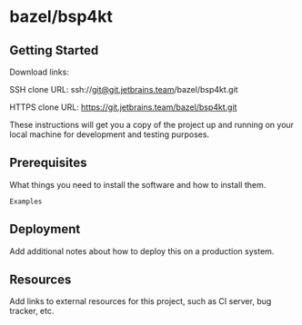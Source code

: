 # bazel/bsp4kt



## Getting Started

Download links:

SSH clone URL: ssh://git@git.jetbrains.team/bazel/bsp4kt.git

HTTPS clone URL: https://git.jetbrains.team/bazel/bsp4kt.git



These instructions will get you a copy of the project up and running on your local machine for development and testing purposes.

## Prerequisites

What things you need to install the software and how to install them.

```
Examples
```

## Deployment

Add additional notes about how to deploy this on a production system.

## Resources

Add links to external resources for this project, such as CI server, bug tracker, etc.
